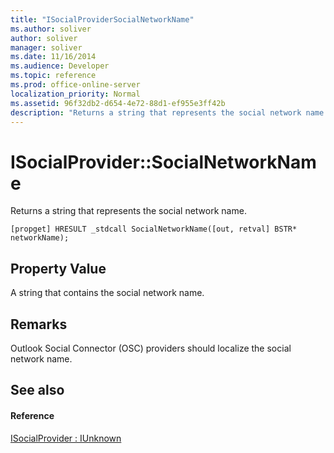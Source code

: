 ```yaml
---
title: "ISocialProviderSocialNetworkName"
ms.author: soliver
author: soliver
manager: soliver
ms.date: 11/16/2014
ms.audience: Developer
ms.topic: reference
ms.prod: office-online-server
localization_priority: Normal
ms.assetid: 96f32db2-d654-4e72-88d1-ef955e3ff42b
description: "Returns a string that represents the social network name."
---
```


# ISocialProvider::SocialNetworkName

Returns a string that represents the social network name. 
  
```
[propget] HRESULT _stdcall SocialNetworkName([out, retval] BSTR* networkName);
```

## Property Value

A string that contains the social network name.
  
## Remarks

Outlook Social Connector (OSC) providers should localize the social network name.
  
## See also

#### Reference

[ISocialProvider : IUnknown](isocialprovideriunknown.md)

